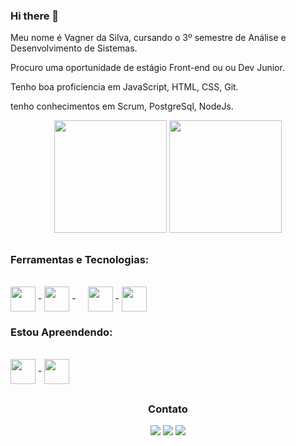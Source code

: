 ### Hi there 👋

<p>Meu nome é Vagner da Silva, cursando o 3º semestre de Análise e Desenvolvimento de Sistemas.</p> 
<p>Procuro uma oportunidade de estágio Front-end ou ou Dev Junior.</p>
<p>Tenho boa proficiencia em JavaScript, HTML, CSS, Git.</p>
<p>tenho conhecimentos em Scrum, PostgreSql, NodeJs.</p>
<div align="center">
  <img height="180em" src="https://github-readme-stats.vercel.app/api?username=vagnersilvas&show_icons=true&theme=radical"/>
  <img height="180em" src="https://github-readme-stats.vercel.app/api/top-langs/?username=vagnersilvas&layout=compact&langs_count=7&theme=tokyonight"/>
</div>

 ##  
  ### Ferramentas e Tecnologias:
<div style="display: inline_block"><br>   
  <img align="center" width="40" height="40" src="https://cdn.jsdelivr.net/gh/devicons/devicon/icons/html5/html5-original.svg" />
  -
  <img align="center" width="40" height="40" src="https://cdn.jsdelivr.net/gh/devicons/devicon/icons/css3/css3-original.svg" />
  -
  <img align="center" width="40" height="40" style="padding-left: 15px" src="https://cdn.jsdelivr.net/gh/devicons/devicon/icons/javascript/javascript-original.svg"/>
  -
  <img align="center" width="40" height="40" src="https://cdn.jsdelivr.net/gh/devicons/devicon/icons/git/git-original.svg" />
</div> 
  
  ### Estou Apreendendo:
<div style="display: inline_block"><br>   
  <img align="center" width="40" height="40" src="https://cdn.jsdelivr.net/gh/devicons/devicon/icons/react/react-original-wordmark.svg" /> 
  -
  <img align="center" width="40" height="40" src="https://cdn.jsdelivr.net/gh/devicons/devicon/icons/nodejs/nodejs-original.svg" />
</div>
<div align="center"> 
   
##
  ### Contato
  
  <a href="https://www.instagram.com/vagnersilvadev/" target="_blank"><img src="https://img.shields.io/badge/-Instagram-%23E4405F?style=for-the-badge&logo=instagram&logoColor=white"></a>
  <a href = "mailto:vagnersilva161@hotmail.com" target="_blank"><img src="https://img.shields.io/badge/Microsoft_Outlook-0078D4?style=for-the-badge&logo=microsoft-outlook&logoColor=white"></a>
  <a href="https://www.linkedin.com/in/vagner-da-silva-dev/" target="_blank"><img src="https://img.shields.io/badge/-LinkedIn-%230077B5?style=for-the-badge&logo=linkedin&logoColor=white"></a> 

</div>
